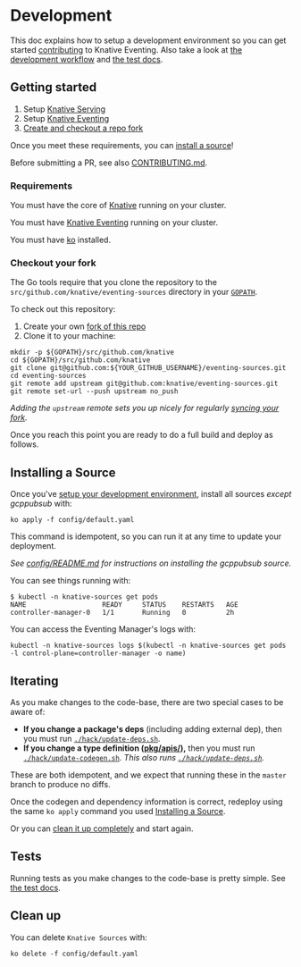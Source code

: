 # Development

This doc explains how to setup a development environment so you can get started
[contributing](./CONTRIBUTING.md) to Knative Eventing. Also take a look at [the
development workflow](./CONTRIBUTING.md#workflow) and [the test
docs](./test/README.md).

## Getting started

1. Setup [Knative Serving](http://github.com/knative/serving)
1. Setup [Knative Eventing](http://github.com/knative/eventing)
1. [Create and checkout a repo fork](#checkout-your-fork)

Once you meet these requirements, you can [install a source](#installing-a-source)!

Before submitting a PR, see also [CONTRIBUTING.md](./CONTRIBUTING.md).

### Requirements

You must have the core of [Knative](http://github.com/knative/serving) running
on your cluster.

You must have [Knative Eventing](http://github.com/knative/serving) running on
your cluster.

You must have
[ko](https://github.com/google/go-containerregistry/blob/master/cmd/ko/README.md
) installed.

### Checkout your fork

The Go tools require that you clone the repository to the
`src/github.com/knative/eventing-sources` directory in your
[`GOPATH`](https://github.com/golang/go/wiki/SettingGOPATH).

To check out this repository:

1. Create your own [fork of this repo](https://help.github.com/articles/fork-a-repo/)
2. Clone it to your machine:
  ```shell
  mkdir -p ${GOPATH}/src/github.com/knative
  cd ${GOPATH}/src/github.com/knative
  git clone git@github.com:${YOUR_GITHUB_USERNAME}/eventing-sources.git
  cd eventing-sources
  git remote add upstream git@github.com:knative/eventing-sources.git
  git remote set-url --push upstream no_push
  ```

_Adding the `upstream` remote sets you up nicely for regularly [syncing your
fork](https://help.github.com/articles/syncing-a-fork/)._

Once you reach this point you are ready to do a full build and deploy as follows.

## Installing a Source

Once you've [setup your development environment](#getting-started), install all
sources _except gcppubsub_ with:

<!-- TODO(n3wscott): Update to show how to install a single source. -->

```shell
ko apply -f config/default.yaml
```

This command is idempotent, so you can run it at any time to update your deployment.

_See [config/README.md](./config/README.md) for instructions on installing the gcppubsub source._

You can see things running with:

```shell
$ kubectl -n knative-sources get pods
NAME                   READY     STATUS    RESTARTS   AGE
controller-manager-0   1/1       Running   0          2h
```

You can access the Eventing Manager's logs with:

```shell
kubectl -n knative-sources logs $(kubectl -n knative-sources get pods -l control-plane=controller-manager -o name)
```

## Iterating

As you make changes to the code-base, there are two special cases to be aware of:

- **If you change a package's deps** (including adding external dep), then you must run
  [`./hack/update-deps.sh`](./hack/update-deps.sh).
- **If you change a type definition ([pkg/apis/](./pkg/apis/.)),** then you must run
  [`./hack/update-codegen.sh`](./hack/update-codegen.sh). _This also runs [`./hack/update-deps.sh`](./hack/update-deps.sh)._

These are both idempotent, and we expect that running these in the `master` branch to produce
no diffs.

Once the codegen and dependency information is correct, redeploy using the same `ko apply` command you used [Installing a Source](#installing-a-source).

Or you can [clean it up completely](#clean-up) and start again.

## Tests

Running tests as you make changes to the code-base is pretty simple. See [the
test docs](./test/README.md).

## Clean up

You can delete `Knative Sources` with:

```shell
ko delete -f config/default.yaml
```

<!-- 
TODO(#15): Add default telemetry.
## Telemetry

See [telemetry documentation](./docs/telemetry.md).
-->
